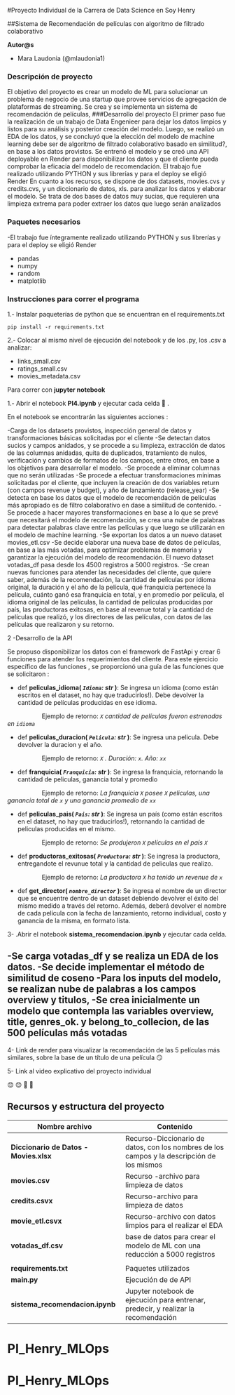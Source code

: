 #Proyecto Individual de la Carrera de Data Science en Soy Henry

##Sistema de Recomendación de películas con algoritmo de filtrado colaborativo

**Autor@s**

- Mara Laudonia (@mlaudonia1)

### Descripción de proyecto

El objetivo del proyecto es crear un modelo de ML para solucionar un problema de negocio de una startup que provee servicios de agregación de plataformas de streaming. Se crea y se implementa un sistema de recomendación de películas, 
###Desarrollo del proyecto
El primer paso fue la realización de un trabajo de Data Engenieer para dejar los datos limpios y listos para su análisis y posterior creación del modelo. Luego, se realizó un EDA de los datos, y se concluyó que la elección del modelo de machine learning debe ser de algoritmo de filtrado colaborativo basado en similitud?, en base a los datos provistos. Se entrenó el modelo y se creó una API deployable en Render para disponibilizar los datos y que el cliente pueda comprobar la eficacia del modelo de recomendación. El trabajo fue realizado utilizando PYTHON y sus librerías y para el deploy se eligió Render
En cuanto a los recursos, se dispone de dos datasets, movies.cvs y credits.cvs, y un diccionario de datos,  xls. para analizar los datos y elaborar el modelo. Se trata de dos bases de datos muy sucias, que requieren una limpieza extrema para poder extraer los datos que luego serán analizados

### Paquetes necesarios

-El trabajo fue íntegramente realizado utilizando PYTHON y sus librerías y para el deploy se eligió Render
- pandas
- numpy
- random
- matplotlib


### Instrucciones para correr el programa

1.- Instalar paqueterías de python que se encuentran en el requirements.txt

`pip install -r requirements.txt`

2.- Colocar al mismo nivel de ejecución del notebook y de los .py, los .csv a analizar:

- links_small.csv
- ratings_small.csv
- movies_metadata.csv

Para correr con **jupyter notebook**

1.- Abrir el notebook **PI4.ipynb** y ejecutar cada celda 💪 . 

En el notebook se encontrarán las siguientes acciones :

-Carga de los datasets provistos, inspección general de datos y transformaciones básicas solicitadas por el cliente
-Se detectan datos sucios y campos anidados, y se procede a su limpieza, extracción de datos de las columnas anidadas, quita de duplicados, tratamiento de nulos, verificación y cambios de formatos de los campos, entre otros, en base a los objetivos para desarrollar el modelo.
-Se procede a eliminar columnas que no serán utilizadas
-Se procede a efectuar transformaciones mínimas solicitadas por el cliente, que incluyen la creación de dos variables return (con campos revenue y budget), y año de lanzamiento (release_year)
-Se detecta en base los datos que el modelo de recomendación de películas más apropiado es de filtro colaborativo en dase a similitud de contenido.
-Se procede a hacer mayores transformaciones en base a lo que se prevé que necesitará el modelo de recomendación, se crea una nube de palabras para detectar palabras clave entre las películas y que luego se utilizarán en el modelo de machine learning.
-Se exportan los datos a un nuevo dataset movies_etl.csv
-Se decide elaborar una nueva base de datos de películas, en base a las más votadas, para optimizar problemas de memoria y garantizar la ejecución del modelo de recomendación. El nuevo dataset votadas_df pasa desde los 4500 registros a 5000 registros.
-Se crean nuevas funciones para atender las necesidades del cliente, que quiere saber, además de la recomendación, la cantidad de películas por idioma original,  la duración y el año de la película, qué franquicia pertenece la película, cuánto ganó esa franquicia en total, y en promedio por película, el idioma original de las películas, la cantidad de películas producidas por país, las productoras exitosas, en base al revenue total y la cantidad de películas que realizó, y los directores de las películas, con datos de las películas que realizaron y su retorno.

2 -Desarrollo de la API

Se propuso disponibilizar los datos con el framework de FastApi y crear 6 funciones para atender los requerimientos del cliente. Para este ejercicio específico de las funciones , se proporcionó una guía de las funciones que se solicitaron :

+ def **peliculas_idioma( *`Idioma`: str* )**:
    Se ingresa un idioma (como están escritos en el dataset, no hay que traducirlos!). Debe devolver la cantidad de 
    películas producidas en ese idioma.

&nbsp;&nbsp;&nbsp;&nbsp;&nbsp;&nbsp;&nbsp;&nbsp;&nbsp;&nbsp;&nbsp;&nbsp;&nbsp;&nbsp;&nbsp;&nbsp;&nbsp;&nbsp;&nbsp;&nbsp;Ejemplo de retorno: *`X` cantidad de películas fueron estrenadas en `idioma`*
         

+ def **peliculas_duracion( *`Pelicula`: str* )**:
    Se ingresa una pelicula. Debe devolver la duracion y el año.

&nbsp;&nbsp;&nbsp;&nbsp;&nbsp;&nbsp;&nbsp;&nbsp;&nbsp;&nbsp;&nbsp;&nbsp;&nbsp;&nbsp;&nbsp;&nbsp;&nbsp;&nbsp;&nbsp;&nbsp;Ejemplo de retorno: *`X` . Duración: `x`. Año: `xx`*

+ def **franquicia( *`Franquicia`: str* )**:
    Se ingresa la franquicia, retornando la cantidad de peliculas, ganancia total y promedio
    
&nbsp;&nbsp;&nbsp;&nbsp;&nbsp;&nbsp;&nbsp;&nbsp;&nbsp;&nbsp;&nbsp;&nbsp;&nbsp;&nbsp;&nbsp;&nbsp;&nbsp;&nbsp;&nbsp;&nbsp;Ejemplo de retorno: *La franquicia `X` posee `X` peliculas, una ganancia total de `x` y una ganancia promedio de `xx`*

+ def **peliculas_pais( *`Pais`: str* )**:
    Se ingresa un país (como están escritos en el dataset, no hay que traducirlos!), retornando la cantidad de peliculas producidas en el mismo.
    
&nbsp;&nbsp;&nbsp;&nbsp;&nbsp;&nbsp;&nbsp;&nbsp;&nbsp;&nbsp;&nbsp;&nbsp;&nbsp;&nbsp;&nbsp;&nbsp;&nbsp;&nbsp;&nbsp;&nbsp;Ejemplo de retorno: *Se produjeron `X` películas en el país `X`*

+ def **productoras_exitosas( *`Productora`: str* )**:
    Se ingresa la productora, entregandote el revunue total y la cantidad de peliculas que realizo. 
    
&nbsp;&nbsp;&nbsp;&nbsp;&nbsp;&nbsp;&nbsp;&nbsp;&nbsp;&nbsp;&nbsp;&nbsp;&nbsp;&nbsp;&nbsp;&nbsp;&nbsp;&nbsp;&nbsp;&nbsp;Ejemplo de retorno: *La productora `X` ha tenido un revenue de `x`*

+ def **get_director( *`nombre_director`* )**:
    Se ingresa el nombre de un director que se encuentre dentro de un dataset debiendo devolver el éxito del mismo medido a través del retorno. Además, deberá devolver el nombre de cada película con la fecha de lanzamiento, retorno individual, costo y ganancia de la misma, en formato lista.

3- .Abrir el notebook **sistema_recomendacion.ipynb** y ejecutar cada celda.  

-Se carga votadas_df y se realiza un EDA de los datos.
-Se decide implementar el método de similitud de coseno
-Para los inputs del modelo, se realizan nube de palabras a  los campos overview y titulos, 
 -Se crea inicialmente un modelo que contempla las variables overview, title, genres_ok. y belong_to_collecion, de las 500 películas más votadas
-

4- Link de render para visualizar la recomendación de las 5 películas más similares, sobre la base de un título de una película  😏                                                   

5- Link al video explicativo del proyecto individual

😊 :blush:
🖕 :fu:

## Recursos y estructura del proyecto

| Nombre archivo | Contenido|
|----------------|----------|
| **Diccionario de Datos - Movies.xlsx** | Recurso-Diccionario de datos, con los nombres de los campos y la descripción de los mismos |
| **movies.csv** | Recurso -archivo para limpieza de datos |
| **credits.csvx** | Recurso-archivo para limpieza de datos  |
|**movie_etl.csvx** | Recurso-archivo con datos limpios para el realizar el  EDA  
| **votadas_df.csv** | base de datos para crear el modelo de ML con una reducción a 5000 registros |
|  |   |
| **requirements.txt** | Paquetes utilizados |
| **main.py** |  Ejecución de de API |
 **sistema_recomendacion.ipynb** | Jupyter notebook de ejecución para entrenar, predecir, y realizar la recomendación |

# PI_Henry_MLOps
# PI_Henry_MLOps

